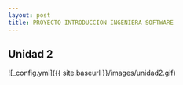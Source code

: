 ```yaml
---
layout: post
title: PROYECTO INTRODUCCION INGENIERA SOFTWARE
---
```


## Unidad 2

![_config.yml]({{ site.baseurl }}/images/unidad2.gif)
